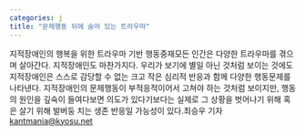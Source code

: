 ```yaml
---
categories: j
title: "문제행동 뒤에 숨어 있는 트라우마"
---
```

지적장애인의 행복을 위한 트라우마 기반 행동중재모든 인간은 다양한 트라우마를 겪으며 살아간다. 지적장애인도 마찬가지다. 우리가 보기에 별일 아닌 것처럼 보이는 것에도 지적장애인은 스스로 감당할 수 없는 크고 작은 심리적 반응과 함께 다양한 행동문제를 나타낸다. 지적장애인의 문제행동이 부적응적이어서 고쳐야 하는 것처럼 보이지만, 행동의 원인을 깊숙이 들여다보면 의도가 있다기보다는 실제로 그 상황을 벗어나기 위해 혹은 살기 위해 발버둥 치는 생존 반응일 가능성이 있다.최승우 기자 kantmania@kyosu.net